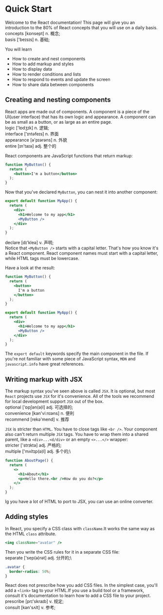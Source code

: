 # Quick Start

Welcome to the React documentation! This page will give you an introduction to the 80% of React concepts that you will use on a daily basis.\
concepts [kɒnsept] n. 概念;\
basis ['beɪsɪs] n. 基础;

You will learn
- How to create and nest components
- How to add markup and styles
- How to display data
- How to render conditions and lists
- How to respond to events and update the screen
- How to share data between components

## Creating and nesting components
React apps are made out of components. A component is a piece of the UI(user interface) that has its own logic and appearance. A component can be as small as a button, or as large as an entire page.\
logic ['lɒdʒɪk] n. 逻辑;\
interface ['ɪntəfeɪs] n. 界面\
appearance [ə'pɪərəns] n. 外貌\
entire [ɪn'taɪə] adj. 整个的

React components are JavaScript functions that return markup:
```jsx
function MyButton() {
  return (
    <button>I'm a button</button>
  );
}
```
Now that you've declared `MyButton`, you can nest it into another component:
```jsx
export default function MyApp() {
  return (
    <div>
      <h1>Welcome to my app</h1>
      <MyButton />
    </div>
  );
}
```
declare [dɪ'kleə] v. 声明;\
Notice that `<MyButton />` starts with a capital letter. That's how you know it's a React component. React component names must start with a capital letter, while HTML tags must be lowercase.

Have a look at the result:
```jsx
function MyButton() {
  return (
    <button>
      I'm a button
    </button>
  );
}

export default function MyApp() {
  return (
    <div>
      <h1>Welcome to my app</h1>
      <MyButton />
    </div>
  );
}
```
The `export default` keywords specify the main component in the file. If you're not familiar with some piece of JavaScript syntax, `MDN` and `javascript.info` have great references.

## Writing markup with JSX

The markup syntax you've seen above is called `JSX`. It is optional, but most `React` projects use `JSX` for it's convenience. All of the tools we recommend for local development support `JSX` out of the box.\
optional ['ɒpʃən(ə)l] adj. 可选择的;\
convenience [kən'viːnɪəns] n. 便利\
recommend [rekə'mend] v. 推荐

`JSX` is stricter than `HTML`. You have to close tags like `<br />`. Your component also can't return multiple `JSX` tags. You have to wrap them into a shared parent, like a `<div>...<d/div>` or an empty `<>...</>` wrapper:\
stricter ['strɪktə] adj. 严格的;\
multiple ['mʌltɪp(ə)l] adj. 多个的;\
```jsx
function AboutPage() {
  return (
    <>
      <h1>About</h1>
      <p>Hello there.<br />How do you do?</p>
    </>
  );
}
```
Ig you have a lot of HTML to port to JSX, you can use an online converter.

## Adding styles

In React, you specify a CSS class with `className`.It works the same way as the HTML `class` attribute.
```jsx
<img className="avatar" />
```
Then you write the CSS rules for it in a separate CSS file:\
separate ['sep(ə)rət] adj. 分开的;\
```css
.avatar {
  border-radius: 50%;
}
```
React does not prescribe how you add CSS files. In the simplest case, you'll add a `<link>` tag to your HTML.If you use a build tool or a framework, consult it's documentation to learn how to add a CSS file to your project.\
prescribe [prɪ'skraɪb] v. 规定;\
consult [kən'sʌlt] v. 参考;
